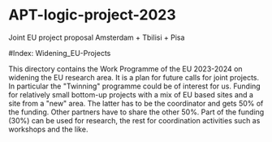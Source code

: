 # APT-logic-project-2023
Joint EU project proposal Amsterdam + Tbilisi + Pisa

#Index:
Widening_EU-Projects

This directory contains the Work Programme of the EU 2023-2024 on widening the EU research area. It is a plan for future calls for joint projects. In particular the "Twinning" programme could be of interest for us. Funding for relatively small bottom-up projects with a mix of EU based sites and a site from a "new" area. The latter has to be the coordinator and gets 50% of the funding. Other partners have to share the other 50%. Part of the funding (30%) can be used for research, the rest for coordination activities such as workshops and the like.
